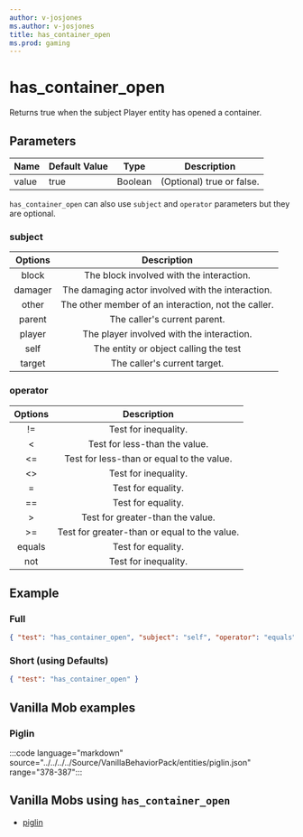 ```yaml
---
author: v-josjones
ms.author: v-josjones
title: has_container_open
ms.prod: gaming
---
```


# has_container_open

Returns true when the subject Player entity has opened a container.

## Parameters

|Name |Default Value  |Type  |Description  |
|---------|---------|---------|---------|
|value |true |Boolean |  (Optional) true or false. |

`has_container_open` can also use `subject` and `operator` parameters but they are optional.

### subject

| Options| Description |
|:-----------:|:-----------:|
| block| The block involved with the interaction. |
| damager| The damaging actor involved with the interaction. |
| other| The other member of an interaction, not the caller. |
| parent| The caller's current parent. |
| player| The player involved with the interaction. |
| self| The entity or object calling the test |
| target| The caller's current target. |

### operator

| Options| Description |
|:-----------:|:-----------:|
| !=| Test for inequality. |
| <| Test for less-than the value. |
| <=| Test for less-than or equal to the value. |
| <>| Test for inequality. |
| =| Test for equality. |
| ==| Test for equality. |
| >| Test for greater-than the value. |
| >=| Test for greater-than or equal to the value. |
| equals| Test for equality. |
| not| Test for inequality. |

## Example

### Full

```json
{ "test": "has_container_open", "subject": "self", "operator": "equals", "value": "true" }
```

### Short (using Defaults)

```json
{ "test": "has_container_open" }
```

## Vanilla Mob examples

### Piglin

:::code language="markdown" source="../../../../Source/VanillaBehaviorPack/entities/piglin.json" range="378-387":::

## Vanilla Mobs using `has_container_open`

- [piglin](../../../../Source/VanillaBehaviorPack_Snippets/entities/piglin.md)
